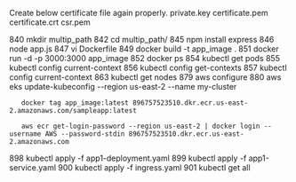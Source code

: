 Create below certificate file again properly.
private.key
certificate.pem
certificate.crt
csr.pem


  840  mkdir multip_path
  842  cd multip_path/
  845  npm install express
  846  node app.js
  847  vi Dockerfile
  849  docker build -t app_image .
  851  docker run -d -p 3000:3000 app_image
  852  docker ps
  854  kubectl get pods
  855  kubectl config current-context
  856  kubectl config get-contexts
  857  kubectl config current-context
  863  kubectl get nodes
  879  aws configure
  880  aws eks update-kubeconfig --region us-east-2 --name my-cluster

       docker tag app_image:latest 896757523510.dkr.ecr.us-east-2.amazonaws.com/sampleapp:latest
     
       aws ecr get-login-password --region us-east-2 | docker login --username AWS --password-stdin 896757523510.dkr.ecr.us-east-2.amazonaws.com

  898  kubectl apply -f app1-deployment.yaml
  899  kubectl apply -f app1-service.yaml
  900  kubectl apply -f ingress.yaml
  901  kubectl get all
